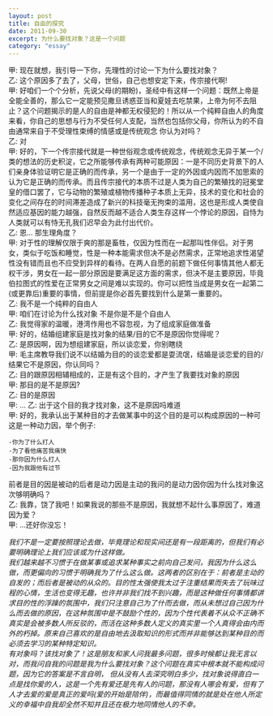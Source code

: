 ```yaml
---
layout: post
title: 自由的探究
date: 2011-09-30
excerpt: 为什么要找对象？这是一个问题
category: "essay"
---
```


甲: 现在就想，我引导一下你，先理性的讨论一下为什么要找对象？<br/>   乙: 这个原因多了去了，父母，世俗，自己也想安定下来，传宗接代啊!<br/>
甲: 好咱们一个个分析，先说父母(的期盼)，圣经中有这样一个问题：既然上帝是全能全善的，那么它一定能预见撒旦诱惑亚当和夏娃去吃禁果，上帝为何不去阻止？这个问题揭示的是人的自由是神都无权侵犯的！所以从一个纯粹自由人的角度来看，你自己的思想与行为不受任何人支配，当然也包括你父母，你所认为的不自由通常来自于不受理性束缚的情感或是传统观念 你认为对吗？<br/>
乙: 对 <br/>
甲: 好的，下一个传宗接代就是一种世俗观念或传统观念，传统观念无异于某一个/类的想法的历史积淀，它之所能够传承有两种可能原因：一是不同历史背景下的人们亲身体验证明它是正确的而传承，另一个是由于一定的外因或内因而不加思索的认为它是正确的而传承。而且传宗接代的本质不过是人类为自己的繁殖找的冠冕堂皇的借口罢了，它与动物的繁殖或植物传播种子本质上无异，技术的变化和社会的变化之间存在的时间滞差造成了新兴的科技毫无拘束的滥用，这也是形成人类使自然适应基因的能力越强，自然反而越不适合人类生存这样一个悖论的原因，自恃为人类就可以有恃无孔我们迟早会为此付出代价。<br/>
乙: 恩... 那生理角度？<br/>
甲: 对于性的理解仅限于爽的那是畜牲，仅因为性而在一起那叫性伴侣。对于男女，类似于吃饭和睡觉，性是一种本能需求但决不是必然需求，正常地追求性渴望性没有错而且也不应受到异样的看待。在两人自愿的前题下做任何事情其他人都无权干涉，男女在一起一部分原因是要满足这方面的需求，但决不是主要原因，毕竟伯拉图式的性爱在正常男女之间是难以实现的。你可以把性当成是男女在一起第二(或更靠后)重要的事情，但前提是你必首先要找到什么是第一重要的。<br/>
乙: 我不是一个纯粹的自由人<br/>
甲: 咱们在讨论为什么找对象 不是你是不是个自由人<br/>
乙: 我觉得家的温暖，港湾作用也不容忽视，为了组成家庭做准备<br/>
甲: 好的，结婚组建家庭是找对象的结果/目的它不是原因你觉得呢？<br/>
乙: 是原因啊，因为想组建家庭，所以谈恋爱，你别瞎绕<br/>
甲: 毛主席教导我们说不以结婚为目的的谈恋爱都是耍流氓，结婚是谈恋爱的目的/结果它不是原因，你认同吗？<br/>
乙: 目的跟原因相辅相成的，正是有这个目的，才产生了我要找对象的原因 <br/>
甲: 那目的是不是原因? <br/>
乙: 目的是原因 <br/>
甲: ... 
乙: 出于这个目的我才找对象，这不是原因吗难道 <br/>
甲: 好的，我承认出于某种目的才去做某事中的这个目的是可以构成原因的一种可这是一种动力因，举个例子:<br/>
<pre><code>-你为了什么打人 
-为了看他痛苦我痛快 
-那你因为什么打人 
-因为我跟他有过节 </code></pre>
前者是目的因是被动的后者是动力因是主动的我问的是动力因你因为什么找对象这次够明确吗？<br/>
乙: 我靠，饶了我吧！如果我说的那些不是原因，我就想不起什么事原因了，难道因为爱？<br/>
甲: ...还好你没忘！<br/>

*我们不是一定要按照理论去做，毕竟理论和现实间还是有一段距离的，但我们有必要明确理论上我们应该或为什这样做。<br/>
我们越来越不习惯于在做某事或追求某种事实之前向自己发问，我因为什么这么做，而更偏向的习惯于明确我为了什么这么做。这两者的区别在于：前者是主动的自发的；而后者是被动的从众的。目的性太强使我太过于注重结果而失去了玩味过程的心情，生活也变得无趣，也许并非我们找不到兴趣，而是这种做任何事情都讲求目的性的浮躁的氛围中，我们只注意自己为了什而去做，而从未想过自己因为什么而去做的原因，在这种氛围中是不鼓励个性的，因为个性代表着不从众不正确不真实是会被多数人所反驳的，而活在这种多数人定义的真实里一个人真得会由内而外的朽掉。原来自己喜欢的是自由地去汲取知识的形式而并非能够达到某种目的而必须去学习的某种特定知识。<br/>
有对象吗？该找对象了！这是朋友和家人问我最多问题，很多时候都让我无言以对，而我问自我的问题是我为什么要找对象？这个问题在真实中根本就不能构成问题，因为它的答案是不言自明， 但从没有人去深究明白多少，找对象说得直白一点是找你爱的人，这是一个先有爱还是先有人的问题，那没有人哪会有爱，但有了人才去爱的爱是真正的爱吗(爱的开始是陪伴)，而最值得同情的就是处在他人所定义的幸福中自我却全然不知并且还在极力地同情他人的不幸。*
